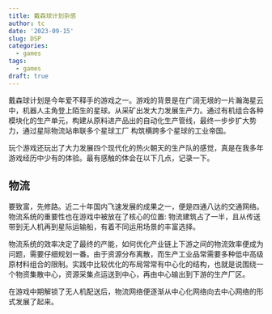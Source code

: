 ```yaml
---
title: 戴森球计划杂感
author: tc
date: '2023-09-15'
slug: DSP
categories:
  - games
tags:
  - games
draft: true
---
```


戴森球计划是今年爱不释手的游戏之一。游戏的背景是在广阔无垠的一片瀚海星云中，机器人主角登上陌生的星球。从采矿出发大力发展生产力。通过有机组合各种模块化的生产单元，构建从原料进产品出的自动化生产管线，最终一步步扩大势力，通过星际物流站串联多个星球工厂 构筑横跨多个星球的工业帝国。


玩个游戏还玩出了大力发展四个现代化的热火朝天的生产队的感觉，真是在我多年游戏经历中少有的体验。最有感触的体会在以下几点，记录一下。

## 物流

要致富，先修路。近二十年国内飞速发展的成果之一，便是四通八达的交通网络。物流系统的重要性也在游戏中被放在了核心的位置: 物流建筑占了一半，且从传送带到无人机再到星际运输船，有着不同运用场景的丰富选择。


物流系统的效率决定了最终的产能，如何优化产业链上下游之间的物流效率便成为问题，需要仔细规划一番。由于资源分布离散，而生产工业品常需要多种低中高级原材料组合的限制。实践中比较优化的布局常常有中心化的结构，也就是说围绕一个物资集散中心，资源采集点运送到中心，再由中心输出到下游的生产厂区。

在游戏中期解锁了无人机配送后，物流网络便逐渐从中心化网络向去中心网络的形式发展了起来。


